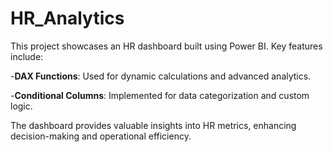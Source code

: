 # HR_Analytics

This project showcases an HR dashboard built using Power BI. Key features include:

-**DAX Functions**: Used for dynamic calculations and advanced analytics.

-**Conditional Columns**: Implemented for data categorization and custom logic.

The dashboard provides valuable insights into HR metrics, enhancing decision-making and operational efficiency.
